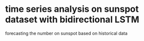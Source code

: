# time series analysis on sunspot dataset with bidirectional LSTM
forecasting the number on sunspot based on historical data
